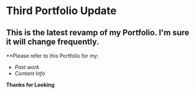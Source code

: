 # Third Portfolio Update
## This is the latest revamp of my Portfolio. I'm sure it will change frequently.

**Please refer to this Portfolio for my:

* *Past work*
* *Contant Info*

**Thanks for Looking**



